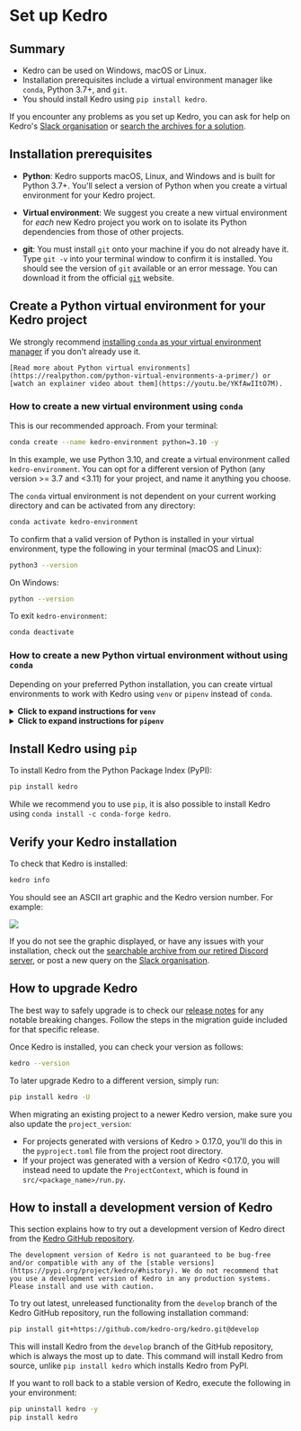 # Set up Kedro

## Summary

* Kedro can be used on Windows, macOS or Linux.
* Installation prerequisites include a virtual environment manager like `conda`, Python 3.7+, and `git`.
* You should install Kedro using `pip install kedro`.

If you encounter any problems as you set up Kedro, you can ask for help on Kedro's [Slack organisation](https://slack.kedro.org) or [search the archives for a solution](https://linen-discord.kedro.org).


## Installation prerequisites
* **Python**: Kedro supports macOS, Linux, and Windows and is built for Python 3.7+. You'll select a version of Python when you create a virtual environment for your Kedro project.

* **Virtual environment**: We suggest you create a new virtual environment for *each* new Kedro project you work on to isolate its Python dependencies from those of other projects.

* **git**: You must install `git` onto your machine if you do not already have it. Type `git -v` into your terminal window to confirm it is installed. You should see the version of `git` available or an error message. You can download it from the official  [`git`](https://git-scm.com/) website.

## Create a Python virtual environment for your Kedro project

We strongly recommend [installing `conda` as your virtual environment manager](https://docs.conda.io/projects/conda/en/latest/user-guide/install/) if you don't already use it.

``` {tip}
[Read more about Python virtual environments](https://realpython.com/python-virtual-environments-a-primer/) or [watch an explainer video about them](https://youtu.be/YKfAwIItO7M).
```

### How to create a new virtual environment using `conda`

This is our recommended approach. From your terminal:

```bash
conda create --name kedro-environment python=3.10 -y
```

In this example, we use Python 3.10, and create a virtual environment called `kedro-environment`. You can opt for a different version of Python (any version >= 3.7 and <3.11) for your project, and name it anything you choose.

The `conda` virtual environment is not dependent on your current working directory and can be activated from any directory:

```bash
conda activate kedro-environment
```

To confirm that a valid version of Python is installed in your virtual environment, type the following in your terminal (macOS and Linux):

```bash
python3 --version
```

On Windows:

```bash
python --version
```

To exit `kedro-environment`:

```bash
conda deactivate
```

### How to create a new Python virtual environment without using `conda`

Depending on your preferred Python installation, you can create virtual environments to work with Kedro using `venv` or `pipenv` instead of `conda`.

<details>
<summary><b>Click to expand instructions for <code>venv</code></b></summary>

If you use Python 3, you should already have the `venv` module installed with the standard library. Create a directory for working with your project and navigate to it. For example:

```bash
mkdir kedro-environment && cd kedro-environment
```

Next, create a new virtual environment in this directory with `venv`:

```bash
python -m venv env/kedro-environment  # macOS / Linux
python -m venv env\kedro-environment  # Windows
```

Activate this virtual environment:

```bash
source env/kedro-environment/bin/activate # macOS / Linux
.\env\kedro-environment\Scripts\activate  # Windows
```

To exit the environment:

```bash
deactivate
```
</details>

<details>
<summary><b>Click to expand instructions for <code>pipenv</code></b></summary>

Install `pipenv` as follows:

```bash
pip install pipenv
```

Create a directory for working with your project and navigate to it. For example:

```bash
mkdir kedro-environment && cd kedro-environment
```

To start a session with the correct virtual environment activated:

```bash
pipenv shell
```

To exit the shell session:

```bash
exit
```

</details>


## Install Kedro using `pip`

To install Kedro from the Python Package Index (PyPI):

```bash
pip install kedro
```

While we recommend you to use `pip`, it is also possible to install Kedro using `conda install -c conda-forge kedro`.

## Verify your Kedro installation

To check that Kedro is installed:

```bash
kedro info
```

You should see an ASCII art graphic and the Kedro version number. For example:

![](../meta/images/kedro_graphic.png)

If you do not see the graphic displayed, or have any issues with your installation, check out the [searchable archive from our retired Discord server](https://linen-discord.kedro.org), or post a new query on the [Slack organisation](https://slack.kedro.org).

## How to upgrade Kedro

The best way to safely upgrade is to check our [release notes](https://github.com/kedro-org/kedro/blob/main/RELEASE.md) for any notable breaking changes. Follow the steps in the migration guide included for that specific release.

Once Kedro is installed, you can check your version as follows:

```bash
kedro --version
```

To later upgrade Kedro to a different version, simply run:

```bash
pip install kedro -U
```

When migrating an existing project to a newer Kedro version, make sure you also update the `project_version`:

* For projects generated with versions of Kedro > 0.17.0, you'll do this in the `pyproject.toml` file from the project root directory.
* If your project was generated with a version of Kedro <0.17.0, you will instead need to update the `ProjectContext`, which is found in `src/<package_name>/run.py`.


## How to install a development version of Kedro

This section explains how to try out a development version of Kedro direct from the [Kedro GitHub repository](https://github.com/kedro-org/kedro).

```{important}
The development version of Kedro is not guaranteed to be bug-free and/or compatible with any of the [stable versions](https://pypi.org/project/kedro/#history). We do not recommend that you use a development version of Kedro in any production systems. Please install and use with caution.
```

To try out latest, unreleased functionality from the `develop` branch of the Kedro GitHub repository, run the following installation command:

```bash
pip install git+https://github.com/kedro-org/kedro.git@develop
```

This will install Kedro from the `develop` branch of the GitHub repository, which is always the most up to date. This command will install Kedro from source, unlike `pip install kedro` which installs Kedro from PyPI.

If you want to roll back to a stable version of Kedro, execute the following in your environment:

```bash
pip uninstall kedro -y
pip install kedro
```

